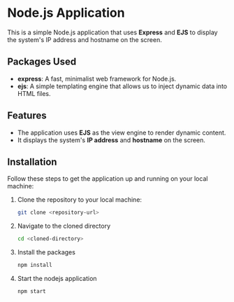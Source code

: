 # Node.js Application

This is a simple Node.js application that uses **Express** and **EJS** to display the system's IP address and hostname on the screen.

## Packages Used

- **express**: A fast, minimalist web framework for Node.js.
- **ejs**: A simple templating engine that allows us to inject dynamic data into HTML files.

## Features

- The application uses **EJS** as the view engine to render dynamic content.
- It displays the system's **IP address** and **hostname** on the screen.

## Installation

Follow these steps to get the application up and running on your local machine:

1. Clone the repository to your local machine:

   ```bash
   git clone <repository-url>

2. Navigate to the cloned directory

   ```bash
   cd <cloned-directory>

3. Install the packages

   ```bash
   npm install


4. Start the nodejs application

   ```bash
   npm start
